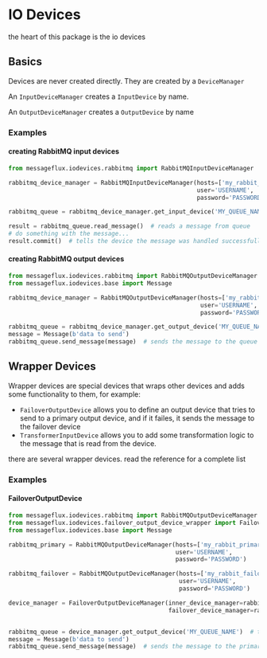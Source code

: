 # IO Devices

the heart of this package is the io devices

## Basics

Devices are never created directly. They are created by a ```DeviceManager```

An ```InputDeviceManager``` creates a ```InputDevice``` by name.

An ```OutputDeviceManager``` creates a ```OutputDevice``` by name

### Examples

#### creating RabbitMQ input devices

```python
from messageflux.iodevices.rabbitmq import RabbitMQInputDeviceManager

rabbitmq_device_manager = RabbitMQInputDeviceManager(hosts=['my_rabbit_host'],
                                                     user='USERNAME',
                                                     password='PASSWORD')

rabbitmq_queue = rabbitmq_device_manager.get_input_device('MY_QUEUE_NAME')  # get the input device (rabbitmq queue)

result = rabbitmq_queue.read_message()  # reads a message from queue
# do something with the message...
result.commit()  # tells the device the message was handled successfully.
```

#### creating RabbitMQ output devices

```python
from messageflux.iodevices.rabbitmq import RabbitMQOutputDeviceManager
from messageflux.iodevices.base import Message

rabbitmq_device_manager = RabbitMQOutputDeviceManager(hosts=['my_rabbit_host'],
                                                      user='USERNAME',
                                                      password='PASSWORD')

rabbitmq_queue = rabbitmq_device_manager.get_output_device('MY_QUEUE_NAME')  # get the output device (rabbitmq queue)
message = Message(b'data to send')
rabbitmq_queue.send_message(message)  # sends the message to the queue
```

## Wrapper Devices

Wrapper devices are special devices that wraps other devices and adds some functionality to them, for example:

- ```FailoverOutputDevice``` allows you to define an output device that tries to send to a primary output device,
  and if it failes, it sends the message to the failover device
- ```TransformerInputDevice``` allows you to add some transformation logic to the message that is read from the device.

there are several wrapper devices. read the reference for a complete list

### Examples

#### FailoverOutputDevice

```python
from messageflux.iodevices.rabbitmq import RabbitMQOutputDeviceManager
from messageflux.iodevices.failover_output_device_wrapper import FailoverOutputDeviceManager
from messageflux.iodevices.base import Message

rabbitmq_primary = RabbitMQOutputDeviceManager(hosts=['my_rabbit_primary_host'],
                                               user='USERNAME',
                                               password='PASSWORD')

rabbitmq_failover = RabbitMQOutputDeviceManager(hosts=['my_rabbit_failover_host'],
                                                user='USERNAME',
                                                password='PASSWORD')

device_manager = FailoverOutputDeviceManager(inner_device_manager=rabbitmq_primary,
                                             failover_device_manager=rabbitmq_failover)


rabbitmq_queue = device_manager.get_output_device('MY_QUEUE_NAME')  # this is now a FailoverOutputDevice
message = Message(b'data to send')
rabbitmq_queue.send_message(message)  # sends the message to the primary queue. if there's an error, then send to the failover queue
```
